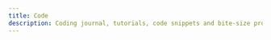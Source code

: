 ```yaml
---
title: Code
description: Coding journal, tutorials, code snippets and bite-size programming tips.
---
```

